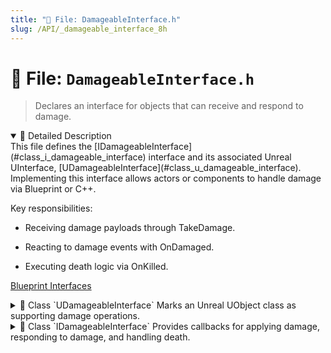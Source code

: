 ```yaml
---
title: "📄 File: DamageableInterface.h"
slug: /API/_damageable_interface_8h
---
```


# 📄 File: `DamageableInterface.h`

> Declares an interface for objects that can receive and respond to damage.

<details open>
<summary>📝 Detailed Description</summary>
This file defines the [IDamageableInterface](#class_i_damageable_interface) interface and its associated Unreal UInterface, [UDamageableInterface](#class_u_damageable_interface). Implementing this interface allows actors or components to handle damage via Blueprint or C++.

Key responsibilities:

* Receiving damage payloads through TakeDamage.

* Reacting to damage events with OnDamaged.

* Executing death logic via OnKilled.

[Blueprint Interfaces](#group___blueprint___interfaces)
</details>

<!-- block -->
<details>
<summary>
  📘 Class `UDamageableInterface`
  <span class="brief-description-pill">Marks an Unreal UObject class as supporting damage operations.</span>
</summary>

> Implement this interface on any Actor or Component to receive damage events.

<details open>
<summary>🧍 Members</summary>

<!-- FUNCTIONS -->
<details open>
<summary>⚙️ Functions</summary>

</details>

<!-- VARIABLES -->
<details open>
<summary>📦 Variables</summary>
</details>

</details>

</details>
<!-- block -->

<!-- block -->
<details>
<summary>
  📘 Class `IDamageableInterface`
  <span class="brief-description-pill">Provides callbacks for applying damage, responding to damage, and handling death.</span>
</summary>

> Use [TakeDamage](#group___blueprint___interfaces_1ga1f6318dd8d764d86d152bafcceeaf950) to apply an [FDamageInfo](#struct_f_damage_info) payload to this object and then override [OnDamaged](#group___blueprint___interfaces_1gaa2527dc978acb578318f79c3704b6679) and [OnKilled](#group___blueprint___interfaces_1ga9f9b8a6fb04274b8b2418423c31b823c) to react.

<details open>
<summary>🧍 Members</summary>

<!-- FUNCTIONS -->
<details open>
<summary>⚙️ Functions</summary>

</details>

<!-- VARIABLES -->
<details open>
<summary>📦 Variables</summary>
</details>

</details>

</details>
<!-- block -->
